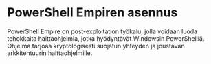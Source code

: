 # PowerShell Empiren asennus
PowerShell Empire on post-exploitation työkalu, jolla voidaan luoda tehokkaita haittaohjelmia, jotka hyödyntävät Windowsin PowerShelliä.  
Ohjelma tarjoaa kryptologisesti suojatun yhteyden ja joustavan arkkitehtuurin haittaohjelmille.  

